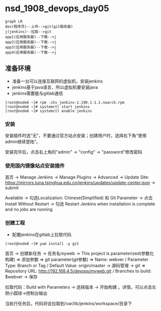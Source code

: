 # nsd_1908_devops_day05

```mermaid
graph LR
dev(程序员)--上传-->git(git服务器)
j(jenkins)--拉取-->git
app1(应用服务器)--下载-->j
app2(应用服务器)--下载-->j
app3(应用服务器)--下载-->j
app4(应用服务器)--下载-->j
```

## 准备环境

- 准备一台可以连接互联网的虚拟机，安装jenkins
- jenkins基于java语言，所以虚拟机要安装java
- jenkins需要能与gitlab通信

```shell
[root@node6 ~]# rpm -ihv jenkins-2.190.1-1.1.noarch.rpm 
[root@node6 ~]# systemctl start jenkins
[root@node6 ~]# systemctl enable jenkins

```

### 安装

安装插件时选“无”，不要通过官方站点安装；创建用户时，选择右下角“使用admin继续登陆“。

安装完毕后，点击右上角的"admin" -> "config" -> "password"修改密码

### 使用国内镜像站点安装插件

首页 -> Manage Jenkins -> Manage Plugins -> Advanced -> Update Site: https://mirrors.tuna.tsinghua.edu.cn/jenkins/updates/update-center.json -> submit

Available -> 勾选Localization: Chinese(Simplified) 和 Git Parameter -> 点击Install Without Restart -> 勾选 Restart Jenkins when installation is complete and no jobs are running

### 创建工程

- 配置jenkins在gitlab上拉取代码

```shell
[root@node6 ~]# yum install -y git
```

首页 -> 创建新任务 -> 任务名myweb -> This project is parameterized(参数化构建) => 添加参数 => git parameter(git参数) => Name: webver / Parameter Type: Branch or Tag / Default Value: origin/master -> 源码管理 -> git => Repository URL: http://192.168.4.5/devops/myweb.git / Branches to build: $webver -> 保存

拉取代码：Build with Parameters -> 选择版本 -> 开始构建 。详情，可以点击左侧小圆球->控制台输出 

当执行任务后，代码将会拉取到/var/lib/jenkins/workspace/目录下












